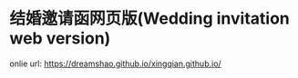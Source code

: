# 结婚邀请函网页版(Wedding invitation web version)
  onlie url: https://dreamshao.github.io/xingqian.github.io/
